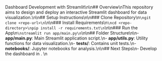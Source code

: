 Dashboard Development with Streamlit\n\n## Overview\nThis repository aims to design and deploy an interactive Streamlit dashboard for data visualization.\n\n## Setup Instructions\n\n### Clone Repository\n```\ngit clone <repo-url>\n```\n\n### Install Requirements\n```\ncd <repo-directory>\npip install -r requirements.txt\n```\n\n### Run the App\n```\nstreamlit run app/main.py\n```\n\n## Folder Structure\n\n- **app/main.py**: Main Streamlit application script.\n- **app/utils.py**: Utility functions for data visualization.\n- **tests/**: Contains unit tests.\n- **notebooks/**: Jupyter notebooks for analysis.\n\n## Next Steps\n- Develop the dashboard in . \n
